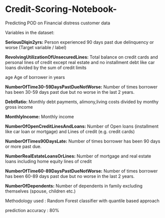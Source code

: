 # Credit-Scoring-Notebook-
Predicting POD on Financial distress customer data 

Variables in the dataset:


**SeriousDlqin2yrs:** Person experienced 90 days past due delinquency or worse (Target variable / label)

**RevolvingUtilizationOfUnsecuredLines:** Total balance on credit cards and personal lines of credit except real estate and no installment debt like car loans divided by the sum of credit limits

age Age of borrower in years

**NumberOfTime30-59DaysPastDueNotWorse:** Number of times borrower has been 30-59 days past due but no worse in the last 2 years.

**DebtRatio:** Monthly debt payments, alimony,living costs divided by monthy gross income

**MonthlyIncome:** Monthly income

**NumberOfOpenCreditLinesAndLoans:** Number of Open loans (installment like car loan or mortgage) and Lines of credit (e.g. credit cards)

**NumberOfTimes90DaysLate:** Number of times borrower has been 90 days or more past due.

**NumberRealEstateLoansOrLines:** Number of mortgage and real estate loans including home equity lines of credit

**NumberOfTime60-89DaysPastDueNotWorse:** Number of times borrower has been 60-89 days past due but no worse in the last 2 years.

**NumberOfDependents:** Number of dependents in family excluding themselves (spouse, children etc.)


Methodology used : Random Forest classifier with quantile based approach

prediction accuracy : 80%
